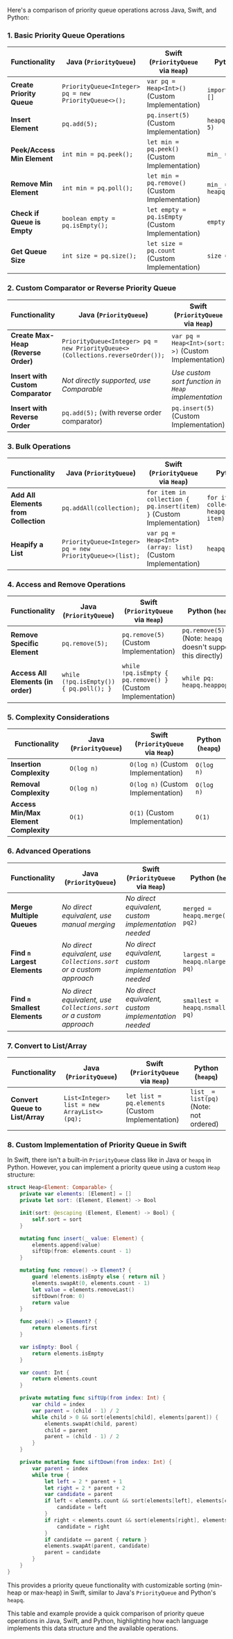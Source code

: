 Here's a comparison of priority queue operations across Java, Swift, and Python:

### 1. **Basic Priority Queue Operations**

| **Functionality**                   | **Java (`PriorityQueue`)**                | **Swift (`PriorityQueue` via `Heap`)**       | **Python (`heapq`)**              |
|-------------------------------------|-------------------------------------------|----------------------------------------------|-----------------------------------|
| **Create Priority Queue**           | `PriorityQueue<Integer> pq = new PriorityQueue<>();` | `var pq = Heap<Int>()` (Custom Implementation) | `import heapq; pq = []`           |
| **Insert Element**                  | `pq.add(5);`                              | `pq.insert(5)` (Custom Implementation)       | `heapq.heappush(pq, 5)`           |
| **Peek/Access Min Element**         | `int min = pq.peek();`                    | `let min = pq.peek()` (Custom Implementation) | `min_ = pq[0]`                    |
| **Remove Min Element**              | `int min = pq.poll();`                    | `let min = pq.remove()` (Custom Implementation) | `min_ = heapq.heappop(pq)`        |
| **Check if Queue is Empty**         | `boolean empty = pq.isEmpty();`           | `let empty = pq.isEmpty` (Custom Implementation) | `empty = not pq`                  |
| **Get Queue Size**                  | `int size = pq.size();`                   | `let size = pq.count` (Custom Implementation) | `size = len(pq)`                  |

### 2. **Custom Comparator or Reverse Priority Queue**

| **Functionality**                   | **Java (`PriorityQueue`)**                | **Swift (`PriorityQueue` via `Heap`)**       | **Python (`heapq`)**              |
|-------------------------------------|-------------------------------------------|----------------------------------------------|-----------------------------------|
| **Create Max-Heap (Reverse Order)** | `PriorityQueue<Integer> pq = new PriorityQueue<>(Collections.reverseOrder());` | `var pq = Heap<Int>(sort: >)` (Custom Implementation) | `pq = []; heapq._heapify_max(pq)` |
| **Insert with Custom Comparator**   | *Not directly supported, use Comparable*  | *Use custom sort function in `Heap` implementation* | *Not directly supported, use tuple (priority, element)* |
| **Insert with Reverse Order**       | `pq.add(5);` (with reverse order comparator) | `pq.insert(5)` (Custom Implementation)       | `heapq.heappush(pq, -5)` (for max-heap behavior) |

### 3. **Bulk Operations**

| **Functionality**                   | **Java (`PriorityQueue`)**                | **Swift (`PriorityQueue` via `Heap`)**       | **Python (`heapq`)**              |
|-------------------------------------|-------------------------------------------|----------------------------------------------|-----------------------------------|
| **Add All Elements from Collection** | `pq.addAll(collection);`                 | `for item in collection { pq.insert(item) }` (Custom Implementation) | `for item in collection: heapq.heappush(pq, item)` |
| **Heapify a List**                  | `PriorityQueue<Integer> pq = new PriorityQueue<>(list);` | `var pq = Heap<Int>(array: list)` (Custom Implementation) | `heapq.heapify(list)`             |

### 4. **Access and Remove Operations**

| **Functionality**                   | **Java (`PriorityQueue`)**                | **Swift (`PriorityQueue` via `Heap`)**       | **Python (`heapq`)**              |
|-------------------------------------|-------------------------------------------|----------------------------------------------|-----------------------------------|
| **Remove Specific Element**         | `pq.remove(5);`                           | `pq.remove(5)` (Custom Implementation)       | `pq.remove(5)` (Note: `heapq` doesn't support this directly) |
| **Access All Elements (in order)**  | `while (!pq.isEmpty()) { pq.poll(); }`    | `while !pq.isEmpty { pq.remove() }` (Custom Implementation) | `while pq: heapq.heappop(pq)`     |

### 5. **Complexity Considerations**

| **Functionality**                   | **Java (`PriorityQueue`)**                | **Swift (`PriorityQueue` via `Heap`)**       | **Python (`heapq`)**              |
|-------------------------------------|-------------------------------------------|----------------------------------------------|-----------------------------------|
| **Insertion Complexity**            | `O(log n)`                                | `O(log n)` (Custom Implementation)           | `O(log n)`                        |
| **Removal Complexity**              | `O(log n)`                                | `O(log n)` (Custom Implementation)           | `O(log n)`                        |
| **Access Min/Max Element Complexity** | `O(1)`                                  | `O(1)` (Custom Implementation)               | `O(1)`                            |

### 6. **Advanced Operations**

| **Functionality**                   | **Java (`PriorityQueue`)**                | **Swift (`PriorityQueue` via `Heap`)**       | **Python (`heapq`)**              |
|-------------------------------------|-------------------------------------------|----------------------------------------------|-----------------------------------|
| **Merge Multiple Queues**           | *No direct equivalent, use manual merging* | *No direct equivalent, custom implementation needed* | `merged = heapq.merge(pq1, pq2)`  |
| **Find `n` Largest Elements**       | *No direct equivalent, use `Collections.sort` or a custom approach* | *No direct equivalent, custom implementation needed* | `largest = heapq.nlargest(n, pq)` |
| **Find `n` Smallest Elements**      | *No direct equivalent, use `Collections.sort` or a custom approach* | *No direct equivalent, custom implementation needed* | `smallest = heapq.nsmallest(n, pq)` |

### 7. **Convert to List/Array**

| **Functionality**                   | **Java (`PriorityQueue`)**                | **Swift (`PriorityQueue` via `Heap`)**       | **Python (`heapq`)**              |
|-------------------------------------|-------------------------------------------|----------------------------------------------|-----------------------------------|
| **Convert Queue to List/Array**     | `List<Integer> list = new ArrayList<>(pq);` | `let list = pq.elements` (Custom Implementation) | `list_ = list(pq)` (Note: not ordered) |

### 8. **Custom Implementation of Priority Queue in Swift**

In Swift, there isn't a built-in `PriorityQueue` class like in Java or `heapq` in Python. However, you can implement a priority queue using a custom `Heap` structure:

```swift
struct Heap<Element: Comparable> {
    private var elements: [Element] = []
    private let sort: (Element, Element) -> Bool

    init(sort: @escaping (Element, Element) -> Bool) {
        self.sort = sort
    }

    mutating func insert(_ value: Element) {
        elements.append(value)
        siftUp(from: elements.count - 1)
    }

    mutating func remove() -> Element? {
        guard !elements.isEmpty else { return nil }
        elements.swapAt(0, elements.count - 1)
        let value = elements.removeLast()
        siftDown(from: 0)
        return value
    }

    func peek() -> Element? {
        return elements.first
    }

    var isEmpty: Bool {
        return elements.isEmpty
    }

    var count: Int {
        return elements.count
    }

    private mutating func siftUp(from index: Int) {
        var child = index
        var parent = (child - 1) / 2
        while child > 0 && sort(elements[child], elements[parent]) {
            elements.swapAt(child, parent)
            child = parent
            parent = (child - 1) / 2
        }
    }

    private mutating func siftDown(from index: Int) {
        var parent = index
        while true {
            let left = 2 * parent + 1
            let right = 2 * parent + 2
            var candidate = parent
            if left < elements.count && sort(elements[left], elements[candidate]) {
                candidate = left
            }
            if right < elements.count && sort(elements[right], elements[candidate]) {
                candidate = right
            }
            if candidate == parent { return }
            elements.swapAt(parent, candidate)
            parent = candidate
        }
    }
}
```

This provides a priority queue functionality with customizable sorting (min-heap or max-heap) in Swift, similar to Java's `PriorityQueue` and Python's `heapq`.

This table and example provide a quick comparison of priority queue operations in Java, Swift, and Python, highlighting how each language implements this data structure and the available operations.